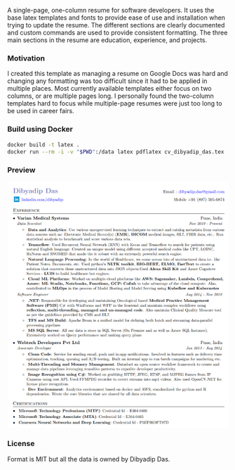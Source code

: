 A single-page, one-column resume for software developers. It uses the base latex templates and fonts to provide ease of use and installation when trying to update the resume. The different sections are clearly documented and custom commands are used to provide consistent formatting. The three main sections in the resume are education, experience, and projects.

### Motivation

I created this template as managing a resume on Google Docs was hard and changing any formatting was too difficult since it had to be applied in multiple places. Most currently available templates either focus on two columns, or are multiple pages long. I personally found the two-column templates hard to focus while multiple-page resumes were just too long to be used in career fairs.

### Build using Docker

```sh
docker build -t latex .
docker run --rm -i -v "$PWD":/data latex pdflatex cv_dibyadip_das.tex
```

### Preview

![Resume Screenshot](/resume_preview.png)

### License

Format is MIT but all the data is owned by Dibyadip Das.
